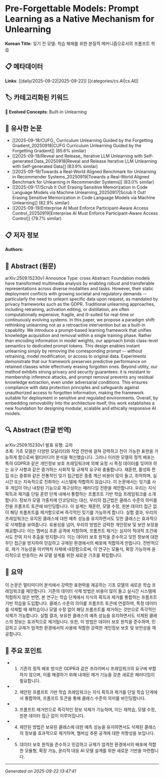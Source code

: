 # Pre-Forgettable Models: Prompt Learning as a Native Mechanism for Unlearning

**Korean Title:** 잊기 전 모델: 학습 해제를 위한 본질적 메커니즘으로서의 프롬프트 학습

## 📋 메타데이터

**Links**: [[daily/2025-09-22|2025-09-22]] [[categories/cs.AI|cs.AI]]

## 🏷️ 카테고리화된 키워드
**🚀 Evolved Concepts**: Built-in Unlearning

## 🔗 유사한 논문
- [[2025-09-18/CUFG_ Curriculum Unlearning Guided by the Forgetting Gradient_20250918|CUFG Curriculum Unlearning Guided by the Forgetting Gradient]] (85.6% similar)
- [[2025-09-18/Reveal and Release_ Iterative LLM Unlearning with Self-generated Data_20250918|Reveal and Release Iterative LLM Unlearning with Self-generated Data]] (83.9% similar)
- [[2025-09-19/Towards a Real-World Aligned Benchmark for Unlearning in Recommender Systems_20250919|Towards a Real-World Aligned Benchmark for Unlearning in Recommender Systems]] (83.0% similar)
- [[2025-09-17/Scrub It Out! Erasing Sensitive Memorization in Code Language Models via Machine Unlearning_20250917|Scrub It Out! Erasing Sensitive Memorization in Code Language Models via Machine Unlearning]] (82.9% similar)
- [[2025-09-19/Enterprise AI Must Enforce Participant-Aware Access Control_20250919|Enterprise AI Must Enforce Participant-Aware Access Control]] (79.7% similar)

## 📋 저자 정보

**Authors:** 

## 📄 Abstract (원문)

arXiv:2509.15230v1 Announce Type: cross 
Abstract: Foundation models have transformed multimedia analysis by enabling robust and transferable representations across diverse modalities and tasks. However, their static deployment conflicts with growing societal and regulatory demands -- particularly the need to unlearn specific data upon request, as mandated by privacy frameworks such as the GDPR. Traditional unlearning approaches, including retraining, activation editing, or distillation, are often computationally expensive, fragile, and ill-suited for real-time or continuously evolving systems. In this paper, we propose a paradigm shift: rethinking unlearning not as a retroactive intervention but as a built-in capability. We introduce a prompt-based learning framework that unifies knowledge acquisition and removal within a single training phase. Rather than encoding information in model weights, our approach binds class-level semantics to dedicated prompt tokens. This design enables instant unlearning simply by removing the corresponding prompt -- without retraining, model modification, or access to original data. Experiments demonstrate that our framework preserves predictive performance on retained classes while effectively erasing forgotten ones. Beyond utility, our method exhibits strong privacy and security guarantees: it is resistant to membership inference attacks, and prompt removal prevents any residual knowledge extraction, even under adversarial conditions. This ensures compliance with data protection principles and safeguards against unauthorized access to forgotten information, making the framework suitable for deployment in sensitive and regulated environments. Overall, by embedding removability into the architecture itself, this work establishes a new foundation for designing modular, scalable and ethically responsive AI models.

## 🔍 Abstract (한글 번역)

arXiv:2509.15230v1 발표 유형: 교차  
초록: 기초 모델은 다양한 모달리티와 작업 전반에 걸쳐 강력하고 전이 가능한 표현을 가능하게 함으로써 멀티미디어 분석을 혁신했습니다. 그러나 이러한 모델의 정적 배포는 특히 GDPR과 같은 개인정보 보호 프레임워크에 의해 요청 시 특정 데이터를 잊어야 하는 요구 사항과 같은 증가하는 사회적 및 규제적 요구와 충돌합니다. 재훈련, 활성화 편집 또는 증류와 같은 전통적인 잊기 접근법은 종종 계산 비용이 많이 들고, 취약하며, 실시간 또는 지속적으로 진화하는 시스템에 적합하지 않습니다. 이 논문에서는 잊기를 사후 개입이 아닌 내장된 기능으로 재구성하는 패러다임 전환을 제안합니다. 우리는 지식 획득과 제거를 단일 훈련 단계 내에서 통합하는 프롬프트 기반 학습 프레임워크를 소개합니다. 정보가 모델 가중치에 인코딩되는 대신, 우리의 접근법은 클래스 수준의 의미를 전용 프롬프트 토큰에 바인딩합니다. 이 설계는 재훈련, 모델 수정, 원본 데이터 접근 없이 해당 프롬프트를 제거함으로써 즉각적인 잊기를 가능하게 합니다. 실험 결과, 우리의 프레임워크는 유지된 클래스에 대한 예측 성능을 유지하면서도 잊힌 클래스는 효과적으로 삭제함을 보여줍니다. 유용성을 넘어, 우리의 방법은 강력한 개인정보 및 보안 보장을 제공합니다: 이는 멤버십 추론 공격에 저항하며, 프롬프트 제거는 심지어 적대적 조건에서도 잔여 지식 추출을 방지합니다. 이는 데이터 보호 원칙을 준수하고 잊힌 정보에 대한 무단 접근을 방지하여 민감하고 규제된 환경에서의 배포에 적합하게 만듭니다. 전반적으로, 제거 가능성을 아키텍처 자체에 내장함으로써, 이 연구는 모듈식, 확장 가능하며 윤리적으로 반응하는 AI 모델 설계를 위한 새로운 기초를 확립합니다.

## 📝 요약

이 논문은 멀티미디어 분석에서 강력한 표현력을 제공하는 기초 모델의 새로운 학습 프레임워크를 제안합니다. 기존의 데이터 삭제 방법은 비용이 많이 들고 실시간 시스템에 적합하지 않은 반면, 본 연구는 학습 단계에서 지식의 획득과 제거를 통합하는 프롬프트 기반 학습을 도입합니다. 클래스 수준의 의미를 프롬프트 토큰에 연결하여, 특정 데이터를 삭제할 때 재학습이나 모델 수정 없이 해당 프롬프트를 제거하는 것만으로 즉각적인 삭제가 가능합니다. 실험 결과, 보유한 클래스의 예측 성능을 유지하면서도 삭제된 클래스의 정보는 효과적으로 제거됩니다. 또한, 이 방법은 데이터 보호 원칙을 준수하며, 민감하고 규제가 엄격한 환경에서의 사용에 적합한 강력한 개인정보 보호 및 보안성을 제공합니다.

## 🎯 주요 포인트

- 1. 기존의 정적 배포 방식은 GDPR과 같은 프라이버시 프레임워크의 요구에 부합하지 않으며, 이를 해결하기 위해 내재된 제거 기능을 갖춘 새로운 패러다임이 필요합니다.

- 2. 제안된 프롬프트 기반 학습 프레임워크는 지식 획득과 제거를 단일 학습 단계에서 통합하여, 프롬프트 토큰을 통해 클래스 수준의 의미를 바인딩합니다.

- 3. 프롬프트 제거만으로 즉각적인 정보 삭제가 가능하며, 이는 재학습, 모델 수정, 원본 데이터 접근 없이 이루어집니다.

- 4. 제안된 방법은 보유된 클래스에 대한 예측 성능을 유지하면서도 삭제된 클래스의 정보를 효과적으로 제거하며, 멤버십 추론 공격에 대한 저항성을 보입니다.

- 5. 데이터 보호 원칙을 준수하고 민감하고 규제가 엄격한 환경에서의 배포에 적합한 모듈형, 확장 가능, 윤리적 대응 AI 모델 설계를 위한 새로운 기반을 마련합니다.

---

*Generated on 2025-09-22 13:47:41*
